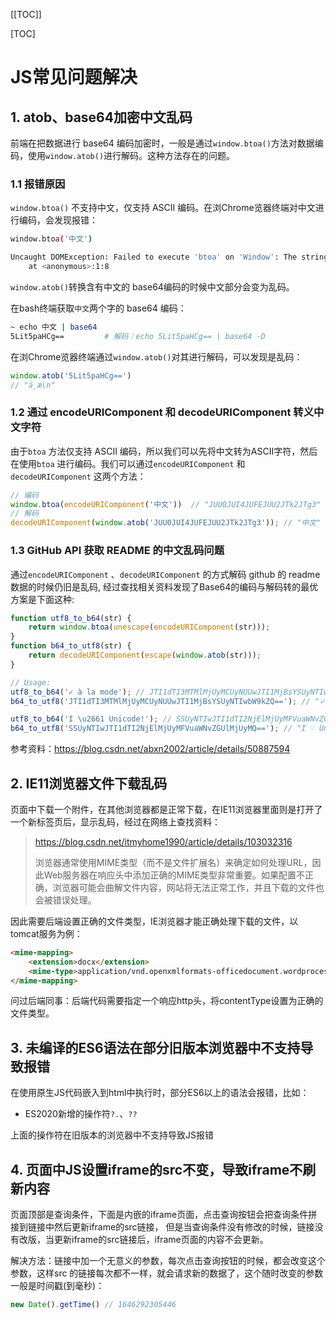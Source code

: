 [[TOC]]

[TOC]



# JS常见问题解决

## 1. atob、base64加密中文乱码

前端在把数据进行 base64 编码加密时，一般是通过`window.btoa()`方法对数据编码，使用`window.atob()`进行解码。这种方法存在的问题。

### 1.1 报错原因

`window.btoa()` 不支持中文，仅支持 ASCII 编码。在浏Chrome览器终端对中文进行编码，会发现报错：

```bash
window.btoa('中文')

Uncaught DOMException: Failed to execute 'btoa' on 'Window': The string to be encoded contains characters outside of the Latin1 range.
    at <anonymous>:1:8
```

 `window.atob()`转换含有中文的 base64编码的时候中文部分会变为乱码。

在bash终端获取`中文`两个字的  base64 编码：

```bash
~ echo 中文 | base64
5Lit5paHCg==         # 解码：echo 5Lit5paHCg== | base64 -D
```

在浏Chrome览器终端通过`window.atob()`对其进行解码，可以发现是乱码：

```js
window.atob('5Lit5paHCg==')
// "ä¸­æ\n"
```

### 1.2 通过 encodeURIComponent 和 decodeURIComponent 转义中文字符

由于`btoa` 方法仅支持 ASCII 编码，所以我们可以先将中文转为ASCII字符，然后在使用`btoa` 进行编码。我们可以通过`encodeURIComponent` 和 `decodeURIComponent` 这两个方法：

````js
// 编码 
window.btoa(encodeURIComponent('中文'))  // "JUU0JUI4JUFEJUU2JTk2JTg3"
// 解码
decodeURIComponent(window.atob('JUU0JUI4JUFEJUU2JTk2JTg3')); // "中文"
````

### 1.3 GitHub API 获取 README 的中文乱码问题

通过`encodeURIComponent` 、`decodeURIComponent` 的方式解码 github 的 readme 数据的时候仍旧是乱码, 经过查找相关资料发现了Base64的编码与解码转的最优方案是下面这种:

```js
function utf8_to_b64(str) {
    return window.btoa(unescape(encodeURIComponent(str)));
}
function b64_to_utf8(str) {
    return decodeURIComponent(escape(window.atob(str)));
}

// Usage:
utf8_to_b64('✓ à la mode'); // JTI1dTI3MTMlMjUyMCUyNUUwJTI1MjBsYSUyNTIwbW9kZQ==
b64_to_utf8('JTI1dTI3MTMlMjUyMCUyNUUwJTI1MjBsYSUyNTIwbW9kZQ=='); // "✓ à la mode"

utf8_to_b64('I \u2661 Unicode!'); // SSUyNTIwJTI1dTI2NjElMjUyMFVuaWNvZGUlMjUyMQ==
b64_to_utf8('SSUyNTIwJTI1dTI2NjElMjUyMFVuaWNvZGUlMjUyMQ=='); // "I ♡ Unicode!"
```

参考资料：https://blog.csdn.net/abxn2002/article/details/50887594

## 2. IE11浏览器文件下载乱码

页面中下载一个附件，在其他浏览器都是正常下载，在IE11浏览器里面则是打开了一个新标签页后，显示乱码，经过在网络上查找资料：

> https://blog.csdn.net/itmyhome1990/article/details/103032316
>
> 浏览器通常使用MIME类型（而不是文件扩展名）来确定如何处理URL，因此Web服务器在响应头中添加正确的MIME类型非常重要。如果配置不正确，浏览器可能会曲解文件内容，网站将无法正常工作，并且下载的文件也会被错误处理。

因此需要后端设置正确的文件类型，IE浏览器才能正确处理下载的文件，以tomcat服务为例：

```html
<mime-mapping>
	<extension>docx</extension>
	<mime-type>application/vnd.openxmlformats-officedocument.wordprocessingml.document</mime-type>
</mime-mapping>
```

问过后端同事：后端代码需要指定一个响应http头，将contentType设置为正确的文件类型。

## 3. 未编译的ES6语法在部分旧版本浏览器中不支持导致报错

在使用原生JS代码嵌入到html中执行时，部分ES6以上的语法会报错，比如：

- ES2020新增的操作符`?.`、`??`

上面的操作符在旧版本的浏览器中不支持导致JS报错

## 4. 页面中JS设置iframe的src不变，导致iframe不刷新内容

页面顶部是查询条件，下面是内嵌的iframe页面，点击查询按钮会把查询条件拼接到链接中然后更新iframe的src链接， 但是当查询条件没有修改的时候，链接没有改版，当更新iframe的src链接后，iframe页面的内容不会更新。

解决方法：链接中加一个无意义的参数，每次点击查询按钮的时候，都会改变这个参数，这样src 的链接每次都不一样，就会请求新的数据了，这个随时改变的参数一般是时间戳(到毫秒)：

```js
new Date().getTime() // 1646292305446
```









